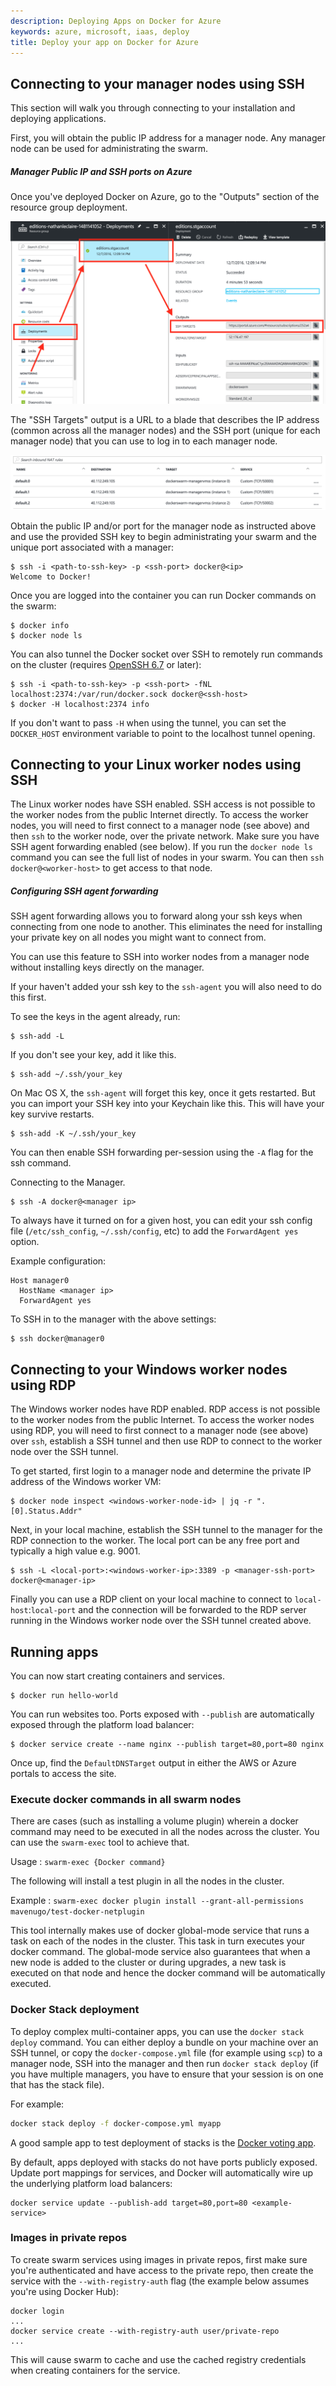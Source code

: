 ```yaml
---
description: Deploying Apps on Docker for Azure
keywords: azure, microsoft, iaas, deploy
title: Deploy your app on Docker for Azure
---
```


## Connecting to your manager nodes using SSH

This section will walk you through connecting to your installation and deploying
applications.

First, you will obtain the public IP address for a manager node. Any manager
node can be used for administrating the swarm.

##### Manager Public IP and SSH ports on Azure

Once you've deployed Docker on Azure, go to the "Outputs" section of the
resource group deployment.

![SSH targets](img/sshtargets.png)

The "SSH Targets" output is a URL to a blade that describes the IP address
(common across all the manager nodes) and the SSH port (unique for each manager
node) that you can use to log in to each manager node.

![Swarm managers](img/managers.png)

Obtain the public IP and/or port for the manager node as instructed above and
use the provided SSH key to begin administrating your swarm and the unique port associated with a manager:

    $ ssh -i <path-to-ssh-key> -p <ssh-port> docker@<ip>
    Welcome to Docker!

Once you are logged into the container you can run Docker commands on the swarm:

    $ docker info
    $ docker node ls

You can also tunnel the Docker socket over SSH to remotely run commands on the cluster (requires [OpenSSH 6.7](https://lwn.net/Articles/609321/) or later):

    $ ssh -i <path-to-ssh-key> -p <ssh-port> -fNL localhost:2374:/var/run/docker.sock docker@<ssh-host>
    $ docker -H localhost:2374 info

If you don't want to pass `-H` when using the tunnel, you can set the `DOCKER_HOST` environment variable to point to the localhost tunnel opening.

## Connecting to your Linux worker nodes using SSH

The Linux worker nodes have SSH enabled. SSH access is not possible to the worker nodes from the public
Internet directly. To access the worker nodes, you will need to first connect to a
manager node (see above) and then `ssh` to the worker node, over the private
network. Make sure you have SSH agent forwarding enabled (see below). If you run
the `docker node ls` command you can see the full list of nodes in your swarm.
You can then `ssh docker@<worker-host>` to get access to that node.

##### Configuring SSH agent forwarding

SSH agent forwarding allows you to forward along your ssh keys when connecting from one node to another. This eliminates the need for installing your private key on all nodes you might want to connect from.

You can use this feature to SSH into worker nodes from a manager node without
installing keys directly on the manager.

If your haven't added your ssh key to the `ssh-agent` you will also need to do this first.

To see the keys in the agent already, run:

```
$ ssh-add -L
```

If you don't see your key, add it like this.

```
$ ssh-add ~/.ssh/your_key
```

On Mac OS X, the `ssh-agent` will forget this key, once it gets restarted. But you can import your SSH key into your Keychain like this. This will have your key survive restarts.

```
$ ssh-add -K ~/.ssh/your_key
```

You can then enable SSH forwarding per-session using the `-A` flag for the ssh command.

Connecting to the Manager.
```
$ ssh -A docker@<manager ip>
```

To always have it turned on for a given host, you can edit your ssh config file
(`/etc/ssh_config`, `~/.ssh/config`, etc) to add the `ForwardAgent yes` option.

Example configuration:

```
Host manager0
  HostName <manager ip>
  ForwardAgent yes
```

To SSH in to the manager with the above settings:

```
$ ssh docker@manager0
```

## Connecting to your Windows worker nodes using RDP

The Windows worker nodes have RDP enabled. RDP access is not possible to the worker nodes from the public
Internet. To access the worker nodes using RDP, you will need to first connect to a
manager node (see above) over `ssh`, establish a SSH tunnel and then use RDP to connect to the worker node over the SSH tunnel.

To get started, first login to a manager node and determine the private IP address of the Windows worker VM:

```
$ docker node inspect <windows-worker-node-id> | jq -r ".[0].Status.Addr"
```

Next, in your local machine, establish the SSH tunnel to the manager for the RDP connection to the worker. The local port can be any free port and typically a high value e.g. 9001.

```
$ ssh -L <local-port>:<windows-worker-ip>:3389 -p <manager-ssh-port> docker@<manager-ip>
```

Finally you can use a RDP client on your local machine to connect to `local-host`:`local-port` and the connection will be forwarded to the RDP server running in the Windows worker node over the SSH tunnel created above.

## Running apps

You can now start creating containers and services.

    $ docker run hello-world

You can run websites too. Ports exposed with `--publish` are automatically exposed through the platform load balancer:

    $ docker service create --name nginx --publish target=80,port=80 nginx

Once up, find the `DefaultDNSTarget` output in either the AWS or Azure portals to access the site.

### Execute docker commands in all swarm nodes

There are cases (such as installing a volume plugin) wherein a docker command may need to be executed in all the nodes across the cluster. You can use the `swarm-exec` tool to achieve that.

Usage : `swarm-exec {Docker command}`

The following will install a test plugin in all the nodes in the cluster.

Example : `swarm-exec docker plugin install --grant-all-permissions mavenugo/test-docker-netplugin`

This tool internally makes use of docker global-mode service that runs a task on each of the nodes in the cluster. This task in turn executes your docker command. The global-mode service also guarantees that when a new node is added to the cluster or during upgrades, a new task is executed on that node and hence the docker command will be automatically executed.

### Docker Stack deployment

To deploy complex multi-container apps, you can use the `docker stack deploy` command. You can either deploy a bundle on your machine over an SSH tunnel, or copy the `docker-compose.yml` file (for example using `scp`) to a manager node, SSH into the manager and then run `docker stack deploy` (if you have multiple managers, you have to ensure that your session is on one that has the stack file).

For example:

```bash
docker stack deploy -f docker-compose.yml myapp
```

A good sample app to test deployment of stacks is the [Docker voting app](https://github.com/docker/example-voting-app).

By default, apps deployed with stacks do not have ports publicly exposed. Update port mappings for services, and Docker will automatically wire up the underlying platform load balancers:

    docker service update --publish-add target=80,port=80 <example-service>

### Images in private repos

To create swarm services using images in private repos, first make sure you're authenticated and have access to the private repo, then create the service with the `--with-registry-auth` flag (the example below assumes you're using Docker Hub):

    docker login
    ...
    docker service create --with-registry-auth user/private-repo
    ...

This will cause swarm to cache and use the cached registry credentials when creating containers for the service.
